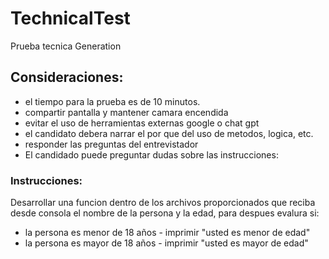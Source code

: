 # TechnicalTest
Prueba tecnica Generation
## Consideraciones:
* el tiempo para la prueba es de 10 minutos.
* compartir pantalla y mantener camara encendida
* evitar el uso de herramientas externas google o chat gpt
* el candidato debera narrar el por que del uso de metodos, logica, etc.
* responder las preguntas del entrevistador
* El candidado puede preguntar dudas sobre las instrucciones:

### Instrucciones:
Desarrollar una funcion dentro de los archivos proporcionados que reciba desde consola  el nombre de la persona y la edad, para despues evalura si:
- la persona es menor de 18 años - imprimir "usted es menor de edad"
- la persona es mayor de 18 años - imprimir "usted es mayor de edad"
